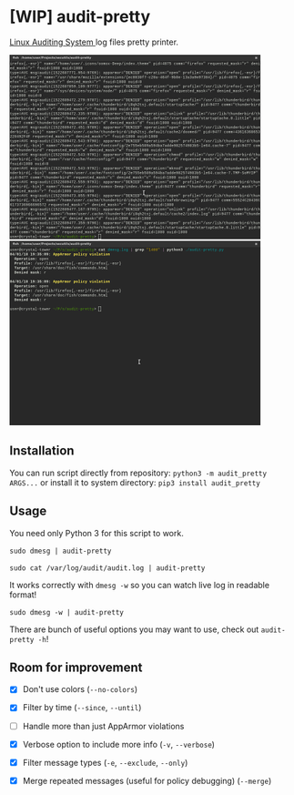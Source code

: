 [WIP] audit-pretty
====================

[Linux Auditing System ](https://linux.dit.net/man/8/auditd) log files pretty printer.

![Screenshot of raw log](raw.png) ![Screenshoot of log processed by this script](pretty.png)


Installation
------------------------

You can run script directly from repository: `python3 -m audit_pretty ARGS...`
or install it to system directory: `pip3 install audit_pretty`

Usage
------------------------

You need only Python 3 for this script to work.

```
sudo dmesg | audit-pretty
```
```
sudo cat /var/log/audit/audit.log | audit-pretty
```

It works correctly with `dmesg -w` so you can watch live log in readable
format!
```
sudo dmesg -w | audit-pretty
```

There are bunch of useful options you may want to use, check out `audit-pretty -h`!

Room for improvement
------------------------

- [x] Don't use colors (`--no-colors`)
- [x] Filter by time (`--since`, `--until`)
- [ ] Handle more than just AppArmor violations
- [x] Verbose option to include more info (`-v`, `--verbose`)
- [x] Filter message types (`-e`, `--exclude`, `--only`)
- [x] Merge repeated messages (useful for policy debugging) (`--merge`)

